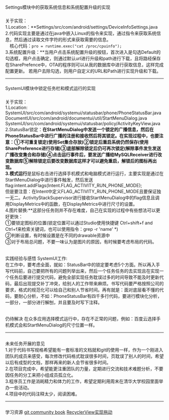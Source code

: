 ###
Settings模块中的获取系统信息和系统配置升级的实现  
#####
关于实现：  
1.Location：**Settings/src/com/android/settings/DeviceInfoSettings.java  
2.代码实现主要是通过在java中嵌入Linux的指令来实现，通过指令来获取系统信息，然后通过读取文件字符的形式来获取需要的信息。  
&ensp;&ensp;核心代码：`pro = runtime.exec("cat /proc/cpuinfo");`  
3.系统配置升级：**当用户点击系统配置升级的按钮，首次进入是勾选Default的勾选框，用户点击确定，则通过默认url进行升级和path进行下载，且将路经保存在SharePrefence中，OTA的程序则可以从我的数据库中进行获取信息，这样完成配置更新。
若用户去除勾选，则用户自定义的URL和Path进行实现升级和下载。
***
####
SystemUI模块中锁定任务栏和模式运行的实现  
#####  
关于实现：  
1.Location:  
SystemUI/src/com/android/systemui/statusbar/phone/PhoneStatusBar.java  
DocumentUI/src/com/android/documentui/util/StartMenuDialog.java  
SystemUI/src/com/android/systemui/statusbar/policy/ActivityKeyView.java  
2.StatusBar锁定：**在StartMenuDialog中发送一个锁定的广播信息，然后在PhoneStatusBar中进行广播的注册和接收然后将其锁定。在实现过程中，也要注意：①不可重复锁定(使用Set集合存放)②锁定后重启系统仍然保存(使用SharePreference进行存储)③底部解除锁定后仍可再次锁定(解除事件发生发送广播改变集合和存储)④点击运行事件后，要发送广播给MySQLReceiver进行改变数据库⑤解除锁定后要改变数据库这样才可以避免重启，解锁后的图标再出现。  
3.模式运行**是鼠标右击进行选择手机模式和电脑模式进行运行，主要实现是通过在StartMenuDialog中进行事件触发，然后发送flag:intent.addFlags(Intent.FLAG_ACTIVITY_RUN_PHONE_MODE);  
但是要注意：在Intent中定义FLAG_ACTIVITY_RUN_PHONE_MODE且要保证独一无二。ActivityStackSupervisor进行接收StartMenuDialog中的flag信息且调用DisplayMetrics中的函数，在DisplayMetrics中进行尺寸的设置。  
4.图片替换:**这部分任务则并不存在难度，自己在实现的过程中有些想法可以更好更快：  
①要锁定图标的位置(锁定位置可以通过Studio使用快捷键 Ctrl+shift+f and Ctrl+f来检索关键词，也可以使用指令：grep -r 'name' *)  
②判断设置，有时候设置是在不同的drawable资源中  
③对于布局总问题，不要一味认为是图片的原因，有时候要考虑布局的代码。
######  
实践经验与感悟
SystemUI工作:  
在工作中，要考虑全面，就如：StatusBar中的锁定要考虑5个方面。所以再入手写代码前，自己要把所有的问题列举出来，然后一个任务任务的去实现且在实现一个任务后要进行提交代码，避免全部实现任务耽误过多的时间导致不能及时更新代码，最后出现提交补丁冲突，给别人的工作带来麻烦。书写代码要严格按照公司的要求，格式的规范化可以给自己和别人节省时间。再有就是：面对底层看不懂的代码，要耐心分析，不如：PhoneStatusBar有四千多行代码，要进行模块化分析，一部分，一部分进行解刨，并且要及时写下注释。
######  
仍待解决
在众多应用选择模式运行中，存在不正常的问题，例如：百度云选择手机模式会和StartMenuDialog的尺寸位置一样。
***
#####  
未来任务开展的意见  
1.对于代码书写规格希望能有一套标准的文档就和git的使用一样，作为一个刚进入团队的成员来感受，每次修改代码格式耽误很多时间，页耽误了别人的时间，希望以后有成型的文档，那样再来的新人会节省很多时间。  
2.在项目完成中，希望能更注重团队的力量，定期进行交流和技术难题分析，不要因任务的分工来把小组成员孤立化。  
3.程序员工作是消耗精力和体力的工作，希望定期利用周末在清华大学校园里面举办一些活动。  
4.项目中的代码注释太少，阅读困难。
***
#####  
学习资源
[git community book](http://gitbook.liuhui998.com/index.html)
[RecyclerView实现拖动](http://www.open-open.com/lib/view/open1435287807716.html)
